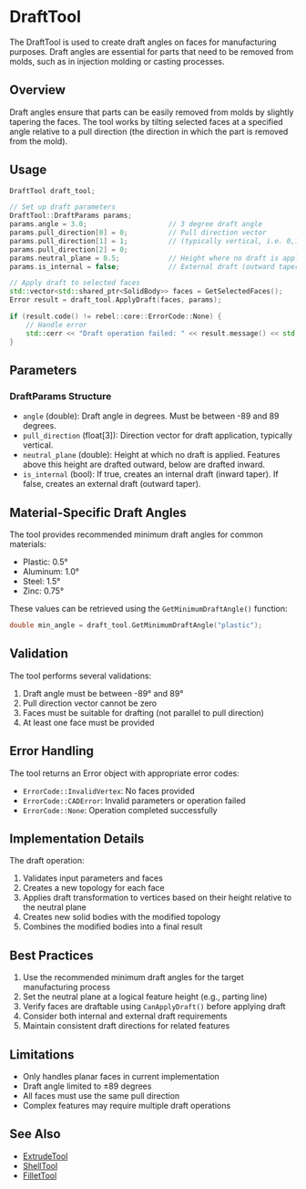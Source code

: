 # DraftTool

The DraftTool is used to create draft angles on faces for manufacturing purposes. Draft angles are essential for parts that need to be removed from molds, such as in injection molding or casting processes.

## Overview

Draft angles ensure that parts can be easily removed from molds by slightly tapering the faces. The tool works by tilting selected faces at a specified angle relative to a pull direction (the direction in which the part is removed from the mold).

## Usage

```cpp
DraftTool draft_tool;

// Set up draft parameters
DraftTool::DraftParams params;
params.angle = 3.0;                    // 3 degree draft angle
params.pull_direction[0] = 0;          // Pull direction vector
params.pull_direction[1] = 1;          // (typically vertical, i.e. 0,1,0)
params.pull_direction[2] = 0;
params.neutral_plane = 0.5;            // Height where no draft is applied
params.is_internal = false;            // External draft (outward taper)

// Apply draft to selected faces
std::vector<std::shared_ptr<SolidBody>> faces = GetSelectedFaces();
Error result = draft_tool.ApplyDraft(faces, params);

if (result.code() != rebel::core::ErrorCode::None) {
    // Handle error
    std::cerr << "Draft operation failed: " << result.message() << std::endl;
}
```

## Parameters

### DraftParams Structure

- `angle` (double): Draft angle in degrees. Must be between -89 and 89 degrees.
- `pull_direction` (float[3]): Direction vector for draft application, typically vertical.
- `neutral_plane` (double): Height at which no draft is applied. Features above this height are drafted outward, below are drafted inward.
- `is_internal` (bool): If true, creates an internal draft (inward taper). If false, creates an external draft (outward taper).

## Material-Specific Draft Angles

The tool provides recommended minimum draft angles for common materials:

- Plastic: 0.5°
- Aluminum: 1.0°
- Steel: 1.5°
- Zinc: 0.75°

These values can be retrieved using the `GetMinimumDraftAngle()` function:

```cpp
double min_angle = draft_tool.GetMinimumDraftAngle("plastic");
```

## Validation

The tool performs several validations:

1. Draft angle must be between -89° and 89°
2. Pull direction vector cannot be zero
3. Faces must be suitable for drafting (not parallel to pull direction)
4. At least one face must be provided

## Error Handling

The tool returns an Error object with appropriate error codes:

- `ErrorCode::InvalidVertex`: No faces provided
- `ErrorCode::CADError`: Invalid parameters or operation failed
- `ErrorCode::None`: Operation completed successfully

## Implementation Details

The draft operation:

1. Validates input parameters and faces
2. Creates a new topology for each face
3. Applies draft transformation to vertices based on their height relative to the neutral plane
4. Creates new solid bodies with the modified topology
5. Combines the modified bodies into a final result

## Best Practices

1. Use the recommended minimum draft angles for the target manufacturing process
2. Set the neutral plane at a logical feature height (e.g., parting line)
3. Verify faces are draftable using `CanApplyDraft()` before applying draft
4. Consider both internal and external draft requirements
5. Maintain consistent draft directions for related features

## Limitations

- Only handles planar faces in current implementation
- Draft angle limited to ±89 degrees
- All faces must use the same pull direction
- Complex features may require multiple draft operations

## See Also

- [ExtrudeTool](ExtrudeTool.md)
- [ShellTool](ShellTool.md)
- [FilletTool](../sketching/FilletTool.md)
